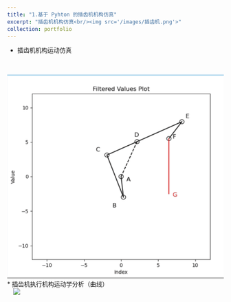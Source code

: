 ```yaml
---
title: "1.基于 Pyhton 的插齿机机构仿真"
excerpt: "插齿机机构仿真<br/><img src='/images/插齿机.png'>"
collection: portfolio
---
```


* 插齿机机构运动仿真
<br/>
&emsp;<img src='/images/0001.gif'>
<br/>
* 插齿机执行机构运动学分析（曲线）
<br/>
&emsp;<img src='/images/0002.gif'><br/>
